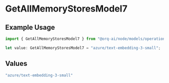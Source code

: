 # GetAllMemoryStoresModel7

## Example Usage

```typescript
import { GetAllMemoryStoresModel7 } from "@orq-ai/node/models/operations";

let value: GetAllMemoryStoresModel7 = "azure/text-embedding-3-small";
```

## Values

```typescript
"azure/text-embedding-3-small"
```